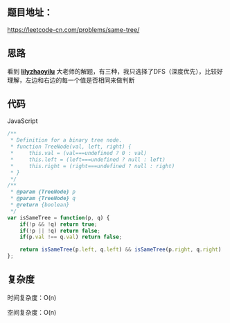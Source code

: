 ## 题目地址：

https://leetcode-cn.com/problems/same-tree/



## 思路

看到 **[lilyzhaoyilu](https://github.com/lilyzhaoyilu)** 大老师的解题，有三种，我只选择了DFS（深度优先），比较好理解，左边和右边的每一个值是否相同来做判断



## 代码

JavaScript

```javascript
/**
 * Definition for a binary tree node.
 * function TreeNode(val, left, right) {
 *     this.val = (val===undefined ? 0 : val)
 *     this.left = (left===undefined ? null : left)
 *     this.right = (right===undefined ? null : right)
 * }
 */
/**
 * @param {TreeNode} p
 * @param {TreeNode} q
 * @return {boolean}
 */
var isSameTree = function(p, q) {
    if(!p && !q) return true;
    if(!p || !q) return false;
    if(p.val !== q.val) return false;

    return isSameTree(p.left, q.left) && isSameTree(p.right, q.right)
};
```



## 复杂度

时间复杂度：O(n)

空间复杂度：O(n)